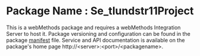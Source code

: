 # Package Name : Se_tlundstr11Project
This is a webMethods package and requires a webMethods Integration Server to host it. Package versioning and configuration can be found in the package [manifest](./Se_tlundstr11Project/manifest.v3) file. Service and API documentation is available on the package's home page http://&lt;server&gt;:&lt;port&gt;/&lt;packagename>.